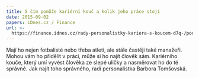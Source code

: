 ```yaml
---
title: S čím pomůže kariérní kouč a kolik jeho práce stojí
date: 2015-09-02
papers: iDnes.cz / Finance
url: >-
  https://finance.idnes.cz/rady-personalistky-kariera-s-koucem-d7q-/podnikani.aspx?c=A150820_2185399_podnikani_kho
---
```

Mají ho nejen fotbalisté nebo třeba atleti, ale stále častěji také manažeři. Mohou vám ho přidělit v práci, může si ho najít člověk sám. Kariérního kouče, který umí vyvést člověka ze slepé uličky a nasměrovat ho do té správné. Jak najít toho správného, radí personalistka Barbora Tomšovská.
